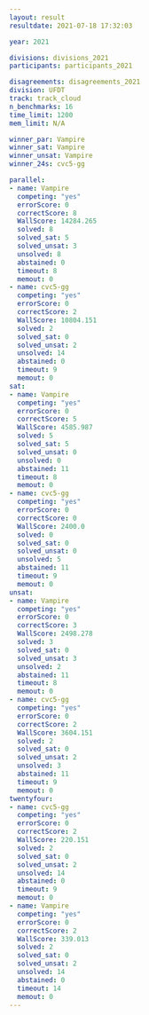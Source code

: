 ```yaml
---
layout: result
resultdate: 2021-07-18 17:32:03

year: 2021

divisions: divisions_2021
participants: participants_2021

disagreements: disagreements_2021
division: UFDT
track: track_cloud
n_benchmarks: 16
time_limit: 1200
mem_limit: N/A

winner_par: Vampire
winner_sat: Vampire
winner_unsat: Vampire
winner_24s: cvc5-gg

parallel:
- name: Vampire
  competing: "yes"
  errorScore: 0
  correctScore: 8
  WallScore: 14284.265
  solved: 8
  solved_sat: 5
  solved_unsat: 3
  unsolved: 8
  abstained: 0
  timeout: 8
  memout: 0
- name: cvc5-gg
  competing: "yes"
  errorScore: 0
  correctScore: 2
  WallScore: 10804.151
  solved: 2
  solved_sat: 0
  solved_unsat: 2
  unsolved: 14
  abstained: 0
  timeout: 9
  memout: 0
sat:
- name: Vampire
  competing: "yes"
  errorScore: 0
  correctScore: 5
  WallScore: 4585.987
  solved: 5
  solved_sat: 5
  solved_unsat: 0
  unsolved: 0
  abstained: 11
  timeout: 8
  memout: 0
- name: cvc5-gg
  competing: "yes"
  errorScore: 0
  correctScore: 0
  WallScore: 2400.0
  solved: 0
  solved_sat: 0
  solved_unsat: 0
  unsolved: 5
  abstained: 11
  timeout: 9
  memout: 0
unsat:
- name: Vampire
  competing: "yes"
  errorScore: 0
  correctScore: 3
  WallScore: 2498.278
  solved: 3
  solved_sat: 0
  solved_unsat: 3
  unsolved: 2
  abstained: 11
  timeout: 8
  memout: 0
- name: cvc5-gg
  competing: "yes"
  errorScore: 0
  correctScore: 2
  WallScore: 3604.151
  solved: 2
  solved_sat: 0
  solved_unsat: 2
  unsolved: 3
  abstained: 11
  timeout: 9
  memout: 0
twentyfour:
- name: cvc5-gg
  competing: "yes"
  errorScore: 0
  correctScore: 2
  WallScore: 220.151
  solved: 2
  solved_sat: 0
  solved_unsat: 2
  unsolved: 14
  abstained: 0
  timeout: 9
  memout: 0
- name: Vampire
  competing: "yes"
  errorScore: 0
  correctScore: 2
  WallScore: 339.013
  solved: 2
  solved_sat: 0
  solved_unsat: 2
  unsolved: 14
  abstained: 0
  timeout: 14
  memout: 0
---
```

